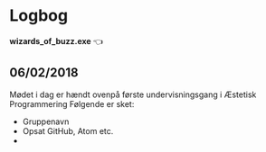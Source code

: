# Logbog
**wizards_of_buzz.exe** :point_left:





## 06/02/2018

Mødet i dag er hændt ovenpå første undervisningsgang i Æstetisk Programmering
Følgende er sket:
* Gruppenavn
* Opsat GitHub, Atom etc.
* 
